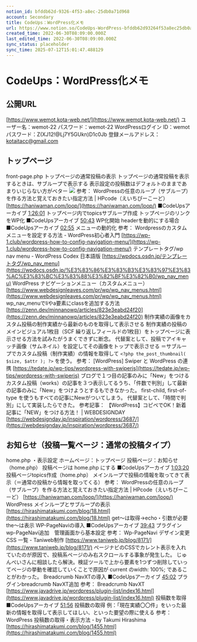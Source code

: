 ```yaml
---
notion_id: bfddb62d-9326-4f53-a8ec-25db0a71d968
account: Secondary
title: CodeUps：WordPress化メモ
url: https://www.notion.so/CodeUps-WordPress-bfddb62d93264f53a8ec25db0a71d968
created_time: 2022-06-30T08:09:00.000Z
last_edited_time: 2022-06-30T08:09:00.000Z
sync_status: placeholder
sync_time: 2025-07-12T15:01:47.488129
---
```

# CodeUps：WordPress化メモ

  
## 公開URL
[https://www.wemot.kota-web.net/](https://www.wemot.kota-web.net/)
ユーザー名：wemot-22
パスワード：wemot-22
WordPressログイン
ID：wemot
パスワード：Z(XJ12!@Lj7Y5GUkn)D1c0Jb
登録メールアドレス：kotaitacc@gmail.com
## トップページ
front-page.php
トップページの通常投稿の表示
トップページの通常投稿を表示するときは、サブループで表示する
表示設定の投稿数はデフォルトのままであまりいじらない方がベター
![](https://prod-files-secure.s3.us-west-2.amazonaws.com/d58fe38c-a9d4-4466-aed9-85604b7b2c6d/9d8a4083-ef8c-4731-99f9-1bfc16bd80be/%E3%82%B9%E3%82%AF%E3%83%AA%E3%83%BC%E3%83%B3%E3%82%B7%E3%83%A7%E3%83%83%E3%83%88_2022-01-18_16.00.12.png?X-Amz-Algorithm=AWS4-HMAC-SHA256&X-Amz-Content-Sha256=UNSIGNED-PAYLOAD&X-Amz-Credential=ASIAZI2LB4666RDXW6V4%2F20250719%2Fus-west-2%2Fs3%2Faws4_request&X-Amz-Date=20250719T060520Z&X-Amz-Expires=3600&X-Amz-Security-Token=IQoJb3JpZ2luX2VjEIX%2F%2F%2F%2F%2F%2F%2F%2F%2F%2FwEaCXVzLXdlc3QtMiJHMEUCIQD1NXS5ppsaAEQWMVAuRAZHACUZg4UwsKi1lzwTTr9o9wIgGk303ke3JBt7j%2FZpLZd5VDehBA3SH%2BKLqPVyBqmfWTkqiAQInv%2F%2F%2F%2F%2F%2F%2F%2F%2F%2FARAAGgw2Mzc0MjMxODM4MDUiDNBOxva3e3kHqWkNKSrcA76%2BcbqEleWjIIiSGMoWQXVZNU4%2FsHPSd35UpoUCWqP%2Be9pbDHlP%2BzBLHYJIwIPx%2F7kHFNICl6x5rVK6fvbsHE1ruuDOYbI3rcaz3PVs5Jc9Vr%2BNr5yI9NiYYwFwjMKTZ3KjRrXYR%2FDyZOx44tS%2B%2FYz%2F7zAalQ%2Fk5MwiNDRTx%2FADAXt3pxiAYa032i2aUZ8SyrdP%2BQIakuXm%2Fbbd8U%2FEluqgWuXYfDftu2keI%2BkSBdMjynAwVsrtALMiBDj%2BAby08a4CXV38i6HAOGzHZGCmCCTYFKKtA1krTaYp65oUES4D3PPwBTZONO1Jf5bXQlbmCeuj4CAjNrAFHttahQe7oLfvTjn7TMOi%2BJ2t5ViR2XfuX2Ajb31MbbTU1KBNNZ20BfQIN1hMw2TdN8E9eNhh%2BUTtt6pAv0FHPvd8Zx38f59XS6guz4PlXuGvFwIu9KgQsbQlYj1J%2Bz0Oj99%2B9QF2LbEZi4S6RhVuzc%2FGPJ31VnjbT6R1ePgzVX2Bc6YxeO7UfniE0keGKRKBINJFuU9nijhlVXoB78S3guS0b%2BIQ0XFRtiCU5PwKIJwvmWAFNbAPGDuKsykFBV39GWvz%2BVjyGnrxZdbj05nsjfGuSqZl0CLGYrMXXdV4EFv1TqgzMIXF7MMGOqUBFNnYBv4%2BhRVzr%2FoM17%2Bq3G49ElzRDBiWX70fY27e9yRaIF9SddsOqrIJc0VJbdGeR7R4E2iUr7PqxMyTfp2twZ3nGZfot0dB%2Bl7c8rn6%2BkQ0Er86iBTL4z2Rzl494K4jURQWqXRDF%2FOM8Srqkxzfu4v6vM7gmYqj0XidMMFySjVFuSQKIhyVIPmceSvOWaQHgb9NSqYP14z2MEtz%2BvFx0kVvBm4R&X-Amz-Signature=b98f6ee508808a41f9637829114bf7d702e1fa07cc9cfb4973bb0d5ac2800a79&X-Amz-SignedHeaders=host&x-amz-checksum-mode=ENABLED&x-id=GetObject)
参考：
WordPressの任意のループ（サブループ）を作る方法と覚えておきたい指定方法 | HPcode（えいちぴーこーど） [https://haniwaman.com/loop/](https://haniwaman.com/loop/)
■CodeUpsアーカイブ
[1:26:01](https://www.youtube.com/watch?v=jU6QwSG4uFc&t=5161s) トップページ内でtopicsサブループ作成
トップページのリンクをWP化
■CodeUpsアーカイブ
[50:43](https://www.youtube.com/watch?v=jU6QwSG4uFc&t=3043s) WP化開始
headerを動的にする場合
■CodeUpsアーカイブ
[02:55](https://www.youtube.com/watch?v=kSOPIItACBk&t=175s) メニューの動的化
参考：
Wordpressのカスタムメニューを設定する方法 - WordPress初心者入門
[https://wp-1.club/wordpress-how-to-config-navigation-menu/](https://wp-1.club/wordpress-how-to-config-navigation-menu/)
テンプレートタグ/wp nav menu - WordPress Codex 日本語版 
[https://wpdocs.osdn.jp/テンプレートタグ/wp_nav_menu](https://wpdocs.osdn.jp/%E3%83%86%E3%83%B3%E3%83%97%E3%83%AC%E3%83%BC%E3%83%88%E3%82%BF%E3%82%B0/wp_nav_menu)
WordPress ナビゲーションメニュー（カスタムメニュー） [https://www.webdesignleaves.com/pr/wp/wp_nav_menus.html](https://www.webdesignleaves.com/pr/wp/wp_nav_menus.html)
wp_nav_menuでliやa要素にclassを追加する方法 [https://zenn.dev/minnanowp/articles/823e3eabd24f20](https://zenn.dev/minnanowp/articles/823e3eabd24f20)
制作実績の画像をカスタム投稿の制作実績から最新のものを取得して表示させる
制作実績の投稿のメインビジュアル1枚目（SCF 繰り返しフィールドの1枚目）をトップページに表示させる方法を試みたがうまくできずに断念。
代替案として、投稿でアイキャッチ画像（サムネイル）を設定してその画像をトップで表示させる
＝サブループでカスタム投稿（制作実績）の情報を取得して `<?php the_post_thumbnail( $size, $attr ); ?>` を使う。
参考：
[WordPress] Swiper と WordPress の連携 [https://tedate.jp/wp-tips/wordpress-with-swiperjs](https://tedate.jp/wp-tips/wordpress-with-swiperjs)
ブログで１つ目の記事のみに「New」をつける
カスタム投稿（works）の記事を３つ表示してるうち、「件数で判別」して最新の記事のみに「New」をつけようとするもできなかった。
first-child, first-of-type を使うもすべての記事にNewがついてしまう。
代替案として、「時間で判別」にして実装したらできた。
参考記事：
【WordPress】コピペでOK！新着記事に「NEW」をつける方法！ | WEBDESIGNDAY [https://webdesignday.jp/inspiration/wordpress/3687/](https://webdesignday.jp/inspiration/wordpress/3687/)
## お知らせ（投稿一覧ページ：通常の投稿タイプ）
home.php
・表示設定
ホームページ：トップページ
投稿ページ：お知らせ（home.php）
投稿ページは home.php にする
■CodeUpsアーカイブ
[1:03:20](https://www.youtube.com/watch?v=jU6QwSG4uFc&t=3800s) 投稿ページtopics作成（home.php）
メインループで投稿の情報を取ってきて表示（＝通常の投稿から情報を取ってくる）
参考：
WordPressの任意のループ（サブループ）を作る方法と覚えておきたい指定方法 | HPcode（えいちぴーこーど） [https://haniwaman.com/loop/](https://haniwaman.com/loop/)
WordPress メインループとサブループの表示 [https://hirashimatakumi.com/blog/18.html](https://hirashimatakumi.com/blog/18.html)
get〜は取得→echo・引数が必要
the〜は表示
WP-PageNaviの導入
■CodeUpsアーカイブ
[39:43](https://www.youtube.com/watch?v=kSOPIItACBk&t=2383s) プラグインwp-PageNavi追加　管理画面から基本設定
参考：
Wp-PageNavi デザイン変更 CSS 一覧 - Taniweb制作 [https://www.taniweb.jp/blog/8171/](https://www.taniweb.jp/blog/8171/)
ページナビのCSSでカレント表示を入れていたのが原因で、投稿系ページのみ右スクロールする事象が発生した。
じゅんぺいさんに相談したら解決。検証ツールで上から要素を1つずつ削除していってページの挙動を確認していくことで原因が current のwidth: 100%; であることがわかった。
Breadcrumb NavXTの導入
■CodeUpsアーカイブ
[45:02](https://www.youtube.com/watch?v=kSOPIItACBk&t=2702s) プラグインbreadcrumb NavXT追加
参考：
Breadcrumb NavXT [https://www.javadrive.jp/wordpress/plugin-list/index16.html](https://www.javadrive.jp/wordpress/plugin-list/index16.html)
投稿数を取得
■CodeUpsアーカイブ
[51:56](https://www.youtube.com/watch?v=kSOPIItACBk&t=3116s) 投稿数の取得
例：「現在実績〇〇件」をいった最新の情報を取得して表示してほしい、といった要望の際に使える
参考：
WordPress 投稿数の取得・表示方法 - by Takumi Hirashima [https://hirashimatakumi.com/blog/1455.html](https://hirashimatakumi.com/blog/1455.html)